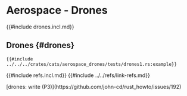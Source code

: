 # Aerospace - Drones

{{#include drones.incl.md}}

## Drones {#drones}

```rust,editable
{{#include ../../../crates/cats/aerospace_drones/tests/drones1.rs:example}}
```

{{#include refs.incl.md}}
{{#include ../../refs/link-refs.md}}

<div class="hidden">
[drones: write (P3)](https://github.com/john-cd/rust_howto/issues/192)
</div>
